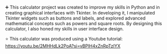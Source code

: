 ➕ This calculator project was created to improve my skills in Python and in creating graphical interfaces with Tkinter. In developing it, I manipulated Tkinter widgets such as buttons and labels, and explored advanced mathematical concepts such as powers and square roots. By designing this calculator, I also honed my skills in user interface design. 

⭐️ This calculator was produced using a Youtube tutorial: 
https://youtu.be/2MHHdLk2PoA?si=vBPlH4xZnRpTzlYX
